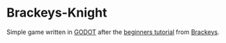 # Brackeys-Knight

Simple game written in [GODOT](https://godotengine.org/) after the [beginners tutorial](https://www.youtube.com/watch?v=LOhfqjmasi0&t=788s) from [Brackeys](https://www.youtube.com/@Brackeys).

